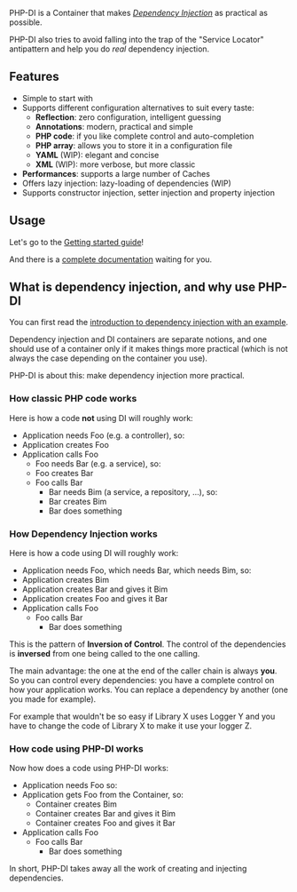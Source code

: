 PHP-DI is a Container that makes [*Dependency Injection*](http://en.wikipedia.org/wiki/Dependency_injection)
as practical as possible.

PHP-DI also tries to avoid falling into the trap of the "Service Locator" antipattern and help you do *real* dependency injection.


## Features

* Simple to start with
* Supports different configuration alternatives to suit every taste:
    * **Reflection**: zero configuration, intelligent guessing
    * **Annotations**: modern, practical and simple
    * **PHP code**: if you like complete control and auto-completion
    * **PHP array**: allows you to store it in a configuration file
    * **YAML** (WIP): elegant and concise
    * **XML** (WIP): more verbose, but more classic
* **Performances**: supports a large number of Caches
* Offers lazy injection: lazy-loading of dependencies (WIP)
* Supports constructor injection, setter injection and property injection


## Usage

Let's go to the [Getting started guide](doc/getting-started.md)!

And there is a [complete documentation](doc/) waiting for you.


## What is dependency injection, and why use PHP-DI

You can first read the [introduction to dependency injection with an example](doc/example.md).

Dependency injection and DI containers are separate notions, and one should use of a container only if it makes things more practical (which is not always the case depending on the container you use).

PHP-DI is about this: make dependency injection more practical.

### How classic PHP code works

Here is how a code **not** using DI will roughly work:

* Application needs Foo (e.g. a controller), so:
* Application creates Foo
* Application calls Foo
    * Foo needs Bar (e.g. a service), so:
    * Foo creates Bar
    * Foo calls Bar
        * Bar needs Bim (a service, a repository, …), so:
        * Bar creates Bim
        * Bar does something

### How Dependency Injection works

Here is how a code using DI will roughly work:

* Application needs Foo, which needs Bar, which needs Bim, so:
* Application creates Bim
* Application creates Bar and gives it Bim
* Application creates Foo and gives it Bar
* Application calls Foo
    * Foo calls Bar
        * Bar does something

This is the pattern of **Inversion of Control**. The control of the dependencies is **inversed** from one being called to the one calling.

The main advantage: the one at the end of the caller chain is always **you**. So you can control every dependencies: you have a complete control on how your application works. You can replace a dependency by another (one you made for example).

For example that wouldn't be so easy if Library X uses Logger Y and you have to change the code of Library X to make it use your logger Z.

### How code using PHP-DI works

Now how does a code using PHP-DI works:

* Application needs Foo so:
* Application gets Foo from the Container, so:
    * Container creates Bim
    * Container creates Bar and gives it Bim
    * Container creates Foo and gives it Bar
* Application calls Foo
    * Foo calls Bar
        * Bar does something

In short, PHP-DI takes away all the work of creating and injecting dependencies.

